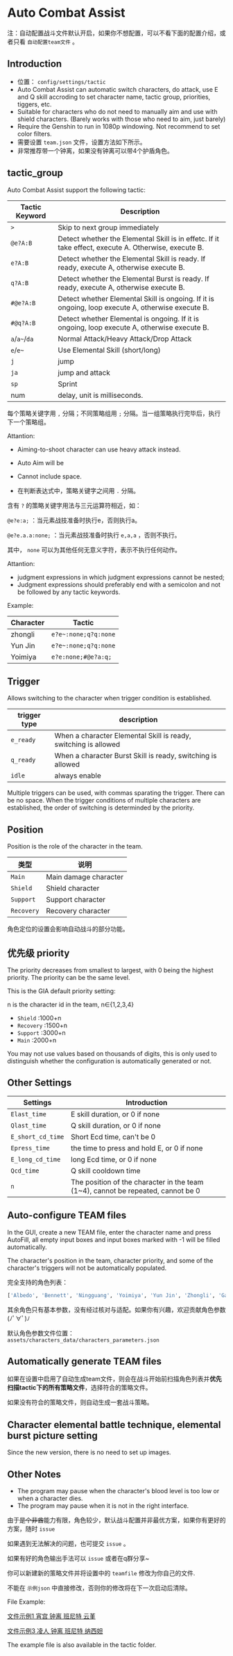 # Auto Combat Assist


注：自动配置战斗文件默认开启，如果你不想配置，可以不看下面的配置介绍，或者只看 `自动配置team文件` 。

## Introduction


- 位置： `config/settings/tactic`
- Auto Combat Assist can automatic switch characters, do attack, use E and Q skill accroding to set character name, tactic group, priorities, tiggers, etc.
- Suitable for characters who do not need to manually aim and use with shield characters. (Barely works with those who need to aim, just barely)
- Require the Genshin to run in 1080p windowing. Not recommend to set color filters.
- 需要设置 `team.json` 文件，设置方法如下所示。
- 非常推荐带一个钟离，如果没有钟离可以带4个护盾角色。
## tactic_group

Auto Combat Assist support the following tactic:

| Tactic Keyword | Description |
|---------------|--------------------------------|
| `>` | Skip to next group immediately |
| `@e?A:B` | Detect whether the Elemental Skill is in effetc. If it take effect, execute A. Otherwise, execute B. |
| `e?A:B` | Detect whether the Elemental Skill is ready. If ready, execute A, otherwise execute B. |
| `q?A:B` | Detect whether the Elemental Burst is ready. If ready, execute A, otherwise execute B. |
| `#@e?A:B` | Detect whether Elemental Skill is ongoing. If it is ongoing, loop execute A, otherwise execute B. |
| `#@q?A:B` | Detect whether Elemental is ongoing. If it is ongoing, loop execute A, otherwise execute B. |
| `a`/`a~`/`da` | Normal Attack/Heavy Attack/Drop Attack |
| `e`/`e~` | Use Elemental Skill (short/long) |
| `j` | jump |
| `ja` | jump and attack |
| `sp` | Sprint |
| num | delay, unit is milliseconds. |

每个策略关键字用 `,` 分隔；不同策略组用 `;` 分隔。当一组策略执行完毕后，执行下一个策略组。

Attantion:

- Aiming-to-shoot character can use heavy attack instead.
- Auto Aim will be
- Cannot include space.

- 在判断表达式中，策略关键字之间用 `.` 分隔。

含有 `?` 的策略关键字用法与三元运算符相近，如：

`@e?e:a;` ：当元素战技准备时执行e，否则执行a。

`@e?e.a.a:none;` ：当元素战技准备时执行 `e,a,a` ，否则不执行。

其中， `none` 可以为其他任何无意义字符，表示不执行任何动作。

Attantion:

- judgment expressions in which judgment expressions cannot be nested;
- Judgment expressions should preferably end with a semicolon and not be followed by any tactic keywords.

Example:

| Character | Tactic |
|---------|----------------------|
| zhongli | `e?e~:none;q?q:none` |
| Yun Jin | `e?e~:none;q?q:none` |
| Yoimiya | `e?e:none;#@e?a:q;`  |

## Trigger


Allows switching to the character when trigger condition is established.

| trigger type | description |
|-----------|--------------------|
| `e_ready` | When a character Elemental Skill is ready, switching is allowed |
| `q_ready` | When a character Burst Skill is ready, switching is allowed |
| `idle` | always enable |

Multiple triggers can be used, with commas sparating the trigger. There can be no space.
When the trigger conditions of multiple characters are established, the order of switching is determinded by the priority.

## Position


Position is the role of the character in the team.

| 类型       | 说明 |
|-----------|--------------------|
| `Main` | Main damage character |
| `Shield` | Shield character |
| `Support` | Support character |
| `Recovery` | Recovery character |

角色定位的设置会影响自动战斗的部分功能。

## 优先级 priority


The priority decreases from smallest to largest, with 0 being the highest priority.
The priority can be the same level.

This is the GIA default priority setting:

n is the character id in the team, n∈{1,2,3,4}

- `Shield` :1000+n
- `Recovery` :1500+n
- `Support` :3000+n
- `Main` :2000+n

You may not use values based on thousands of digits, this is only used to distinguish whether the configuration is automatically generated or not.

## Other Settings


| Settings | Introduction |
|-------------------|--------------------------|
| `Elast_time` | E skill duration, or 0 if none |
| `Qlast_time` | Q skill duration, or 0 if none |
| `E_short_cd_time` | Short Ecd time, can't be 0 |
| `Epress_time` | the time to press and hold E, or 0 if none |
| `E_long_cd_time` | long Ecd time, or 0 if none |
| `Qcd_time`| Q skill cooldown time|
| `n` | The position of the character in the team (1~4), cannot be repeated, cannot be 0 |

## Auto-configure TEAM files


In the GUI, create a new TEAM file, enter the character name and press AutoFill, all empty input boxes and input boxes marked with -1 will be filled automatically.

The character's position in the team, character priority, and some of the character's triggers will not be automatically populated.

完全支持的角色列表：

```python
['Albedo', 'Bennett', 'Ningguang', 'Yoimiya', 'Yun Jin', 'Zhongli', 'Ganyu', 'Yelan', 'Kamisato Ayaka', 'Diona', 'Xiangling', 'Shenhe', 'Kaedehara Kazuha', 'Raiden Shogun', 'Hu Tao', 'Mona', 'Qiqi', 'Keqing', 'Sangonomiya Kokomi', 'Xingqiu', 'Lisa']
```

其余角色只有基本参数，没有经过核对与适配。如果你有兴趣，欢迎贡献角色参数(ﾉﾟ∀ﾟ)ﾉ

默认角色参数文件位置： `assets/characters_data/characters_parameters.json`

## Automatically generate TEAM files


如果在设置中启用了自动生成team文件，则会在战斗开始前扫描角色列表并**优先扫描tactic下的所有策略文件**，选择符合的策略文件。

如果没有符合的策略文件，则自动生成一套战斗策略。

## Character elemental battle technique, elemental burst picture setting


Since the new version, there is no need to set up images.

## Other Notes


- The program may pause when the character's blood level is too low or when a character dies.
- The program may pause when it is not in the right interface.

由于~~是个非酋~~能力有限，角色较少，默认战斗配置并非最优方案，如果你有更好的方案，随时 `issue`

如果遇到无法解决的问题，也可提交 `issue` 。

如果有好的角色输出手法可以 `issue` 或者在q群分享~


你可以新建新的策略文件并将设置中的 `teamfile` 修改为你自己的文件.

不能在 `示例json` 中直接修改，否则你的修改将在下一次启动后清除。

File Example:

[文件示例1 宵宫 钟离 班尼特 云堇](https://github.com/GenshinImpactAssistant/GIA-Document/blob/main/team_example_1.json)

[文件示例3 凌人 钟离 班尼特 纳西妲](https://github.com/GenshinImpactAssistant/GIA-Document/blob/main/team_example_3.json)

The example file is also available in the tactic folder.


